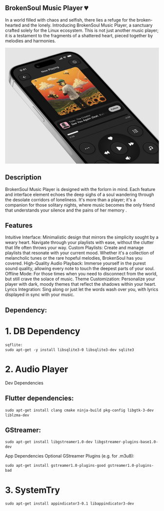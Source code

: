 ## BrokenSoul Music Player 💔 
In a world filled with chaos and selfish, there lies a refuge for the broken-hearted and the lonely. Introducing BrokenSoul Music Player, a sanctuary crafted solely for the Linux ecosystem. This is not just another music player; it is a testament to the fragments of a shattered heart, pieced together by melodies and harmonies.

![screenshot_linux](preview/cover.jpg)
## Description
BrokenSoul Music Player is designed with the forlorn in mind. Each feature and interface element echoes the deep sighs of a soul wandering through the desolate corridors of loneliness. It's more than a player; it's a companion for those solitary nights, where music becomes the only friend that understands your silence and the pains of her memory .
## Features
  Intuitive Interface: Minimalistic design that mirrors the simplicity sought by a weary heart. Navigate through your playlists with ease, without the clutter that life often throws your way.
  Custom Playlists: Create and manage playlists that resonate with your current mood. Whether it's a collection of melancholic tunes or the rare hopeful melodies, BrokenSoul has you covered.
  High-Quality Audio Playback: Immerse yourself in the purest sound quality, allowing every note to touch the deepest parts of your soul.
Offline Mode: For those times when you need to disconnect from the world, but still crave the solace of music.
  Theme Customization: Personalize your player with dark, moody themes that reflect the shadows within your heart.
Lyrics Integration: Sing along or just let the words wash over you, with lyrics displayed in sync with your music.
## Dependency:
# 1. DB Dependency
    sqflite:
    sudo apt-get -y install libsqlite3-0 libsqlite3-dev sqlite3
# 2. Audio Player
Dev Dependencies
## Flutter dependencies:
    sudo apt-get install clang cmake ninja-build pkg-config libgtk-3-dev liblzma-dev
## GStreamer:

    sudo apt-get install libgstreamer1.0-dev libgstreamer-plugins-base1.0-dev

App Dependencies
Optional GStreamer Plugins (e.g. for .m3u8):

    sudo apt-get install gstreamer1.0-plugins-good gstreamer1.0-plugins-bad

#   3. SystemTry
    sudo apt-get install appindicator3-0.1 libappindicator3-dev
